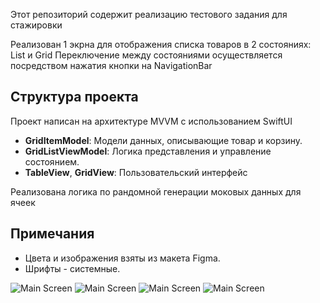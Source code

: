 Этот репозиторий содержит реализацию тестового задания для стажировки 

Реализован 1 экрна для отображения списка товаров в 2 состояниях: List и Grid
Переключение между состояниями осуществляется посредством нажатия кнопки на NavigationBar

## Структура проекта
Проект написан на архитектуре MVVM с использованием SwiftUI

- **GridItemModel**: Модели данных, описывающие товар и корзину.
- **GridListViewModel**: Логика представления и управление состоянием.
- **TableView**, **GridView**: Пользовательский интерфейс

Реализована логика по рандомной генерации моковых данных для ячеек

## Примечания

- Цвета и изображения взяты из макета Figma.
- Шрифты - системные.


![Main Screen](https://github.com/LiliyaAndreeva/MySpar/blob/main/Simulator%20Screenshot%20-%20iPhone%2015%20Pro%20-%202024-08-08%20at%2018.03.38.png)
![Main Screen](https://github.com/LiliyaAndreeva/MySpar/blob/main/Simulator%20Screenshot%20-%20iPhone%2015%20Pro%20-%202024-08-08%20at%2018.03.48.png)
![Main Screen](https://github.com/LiliyaAndreeva/MySpar/blob/main/Simulator%20Screenshot%20-%20iPhone%2015%20Pro%20-%202024-08-08%20at%2018.03.41.png)
![Main Screen](https://github.com/LiliyaAndreeva/MySpar/blob/main/Simulator%20Screenshot%20-%20iPhone%2015%20Pro%20-%202024-08-08%20at%2018.04.36.png)



